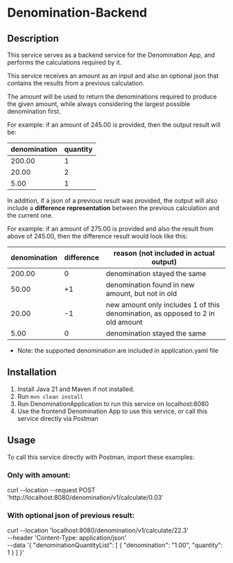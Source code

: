 # Denomination-Backend

## Description

This service serves as a backend service for the Denomination App, 
and performs the calculations required by it.

This service receives an amount as an input and also an optional json that contains the results from a previous calculation.

The amount will be used to return the denominations required to produce the given amount,
while always considering the largest possible denomination first.

For example: if an amount of 245.00 is provided, then the output result will be: <br>

| denomination | quantity |
|--------------|----------|
| 200.00       | 1        |
| 20.00        | 2        |
| 5.00         | 1        |

In addition, if a json of a previous result was provided, 
the output will also include a <b>difference representation</b> between the previous calculation and the current one.

For example: if an amount of 275.00 is provided and also the result from above of 245.00, then the difference result would look like this:

| denomination | difference | reason (not included in actual output)                                         |
|--------------|------------|--------------------------------------------------------------------------------|
| 200.00       | 0          | denomination stayed the same                                                   |
| 50.00        | +1         | denomination found in new amount, but not in old                               |
| 20.00        | -1         | new amount only includes 1 of this denomination, as opposed to 2 in old amount |
| 5.00         | 0          | denomination stayed the same                                                   |

* Note: the supported denomination are included in application.yaml file

## Installation

1. Install Java 21 and Maven if not installed.
2. Run `mvn clean install`
3. Run DenominationApplication to run this service on localhost:8080
4. Use the frontend Denomination App to use this service, or call this service directly via Postman

## Usage

To call this service directly with Postman, import these examples:

### Only with amount:
curl --location --request POST 'http://localhost:8080/denomination/v1/calculate/0.03'

### With optional json of previous result:
curl --location 'localhost:8080/denomination/v1/calculate/22.3' \
--header 'Content-Type: application/json' \
--data '{
"denominationQuantityList": [
{
"denomination": "1.00",
"quantity": 1
}
]
}'

